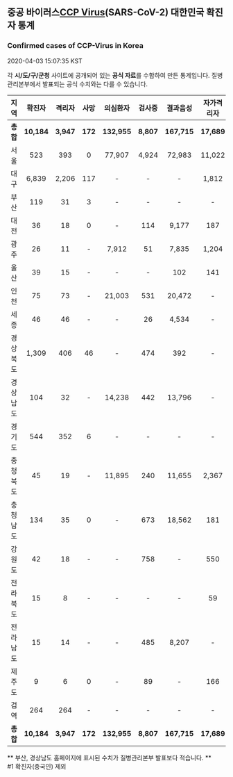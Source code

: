 
## 중공 바이러스[CCP Virus]()(SARS-CoV-2) 대한민국 확진자 통계
### Confirmed cases of CCP-Virus in Korea
2020-04-03 15:07:35 KST

각 **시/도/구/군청** 사이트에 공개되어 있는 **공식 자료**를 수합하여 만든 통계입니다.
질병관리본부에서 발표되는 공식 수치와는 다를 수 있습니다.


|  지역  | 확진자 |  격리자  |  사망  |  의심환자  |  검사중  |  결과음성  |  자가격리자  |  감시중  |  감시해제  |  퇴원  |
|:------:|:------:|:--------:|:--------:|:----------:|:--------:|:----------------:|:------------:|:--------:|:----------:|:--:|
|**총합**|**10,184**|**3,947**|**172**|**132,955**|**8,807**|**167,715**|**17,689**|**6,388**|**21,524**|**6,018**|
|서울|523|393|0|77,907|4,924|72,983|11,022|3,550|7,472|130|
|대구|6,839|2,206|117|-|-|-|1,812|-|-|4,516|
|부산|119|31|3|-|-|-|-|-|-|85|
|대전|36|18|0|-|114|9,177|187|187|570|18|
|광주|26|11|-|7,912|51|7,835|1,204|5|1,199|15|
|울산|39|15|-|-|-|102|141|1|140|24|
|인천|75|73|-|21,003|531|20,472|-|-|-|2|
|세종|46|46|-|-|26|4,534|-|-|-|-|
|경상북도|1,309|406|46|-|474|392|-|1,399|10,048|810|
|경상남도|104|32|-|14,238|442|13,796|-|-|-|72|
|경기도|544|352|6|-|-|-|-|-|-|186|
|충청북도|45|19|-|11,895|240|11,655|2,367|532|1,835|26|
|충청남도|134|35|0|-|673|18,562|181|-|-|99|
|강원도|42|18|-|-|758|-|550|-|-|24|
|전라북도|15|8|-|-|-|-|59|-|-|7|
|전라남도|15|14|-|-|485|8,207|-|714|260|1|
|제주도|9|6|0|-|89|-|166|-|-|3|
|검역|264|264|-|-|-|-|-|-|-|-|
|**총합**|**10,184**|**3,947**|**172**|**132,955**|**8,807**|**167,715**|**17,689**|**6,388**|**21,524**|**6,018**|


** 부산, 경상남도 홈페이지에 표시된 수치가 질병관리본부 발표보다 적습니다. **<br>
#1 확진자(중국인) 제외
    